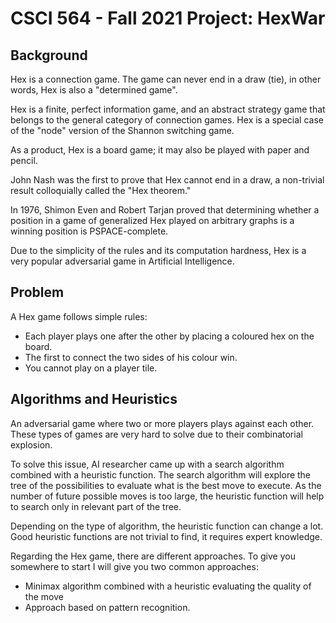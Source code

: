 # CSCI 564 - Fall 2021 Project: HexWar
 
## Background


Hex is a connection game. The game can never end in a draw (tie), in other words, Hex is also a "determined game".

Hex is a finite, perfect information game, and an abstract strategy game that belongs to the general category of connection games. Hex is a special case of the "node" version of the Shannon switching game.

As a product, Hex is a board game; it may also be played with paper and pencil.

John Nash was the first to prove that Hex cannot end in a draw, a non-trivial result colloquially called the "Hex theorem."

In 1976, Shimon Even and Robert Tarjan proved that determining whether a position in a game of generalized Hex played on arbitrary graphs is a winning position is PSPACE-complete.

Due to the simplicity of the rules and its computation hardness, Hex is a very popular adversarial game in Artificial Intelligence.


## Problem

A Hex game follows simple rules:

* Each player plays one after the other by placing a coloured hex on the board.
* The first to connect the two sides of his colour win.
* You cannot play on a player tile.

## Algorithms and Heuristics

An adversarial game where two or more players plays against each other. These types of games are very hard to solve due to their combinatorial explosion.

To solve this issue, AI researcher came up with a search algorithm combined with a heuristic function.
The search algorithm will explore the tree of the possibilities to evaluate what is the best move to execute. As the number of future possible moves is too large, the heuristic function will help to search only in relevant part of the tree.

Depending on the type of algorithm, the heuristic function can change a lot.
Good heuristic functions are not trivial to find, it requires expert knowledge.

Regarding the Hex game, there are different approaches. To give you somewhere to start I will give you two common approaches:

* Minimax algorithm combined with a heuristic evaluating the quality of the move
* Approach based on pattern recognition.

